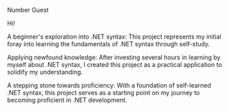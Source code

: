 Number Guest

Hi!

A beginner's exploration into .NET syntax: This project represents my initial foray into learning the fundamentals of .NET syntax through self-study.

Applying newfound knowledge: After investing several hours in learning by myself about .NET syntax, I created this project as a practical application to solidify my understanding.

A stepping stone towards proficiency: With a foundation of self-learned .NET syntax, this project serves as a starting point on my journey to becoming proficient in .NET development.

